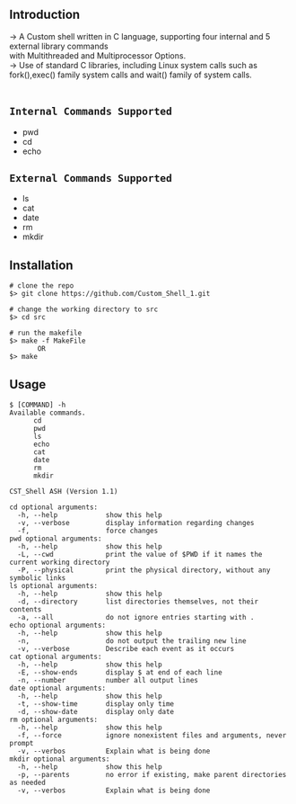 ## Introduction
<p align="Left">
  -> A Custom shell written in C language, supporting four internal and 5 external library commands<br> with Multithreaded and Multiprocessor Options. 
  <br> -> Use of standard C libraries, including Linux system calls such as
fork(),exec() family system calls and wait() family of system calls.
  <br><br>
</p>

## `Internal Commands Supported`
  <ul>
  <li>pwd</li>
   <li>cd</li>
   <li>echo</li>
  </ul>
  
## `External Commands Supported`
<ul>
  <li>ls</li>
   <li>cat</li>
   <li>date</li>
  <li>rm</li>
  <li>mkdir</li>
  </ul>

## Installation

```console
# clone the repo
$> git clone https://github.com/Custom_Shell_1.git

# change the working directory to src
$> cd src

# run the makefile
$> make -f MakeFile
       OR
$> make
```

## Usage

```console
$ [COMMAND] -h
Available commands.
      cd 
      pwd
      ls
      echo
      cat
      date
      rm
      mkdir

CST_Shell ASH (Version 1.1)

cd optional arguments:
  -h, --help            show this help
  -v, --verbose         display information regarding changes
  -f,                   force changes
pwd optional arguments:
  -h, --help            show this help
  -L, --cwd             print the value of $PWD if it names the current working directory
  -P, --physical        print the physical directory, without any symbolic links
ls optional arguments:
  -h, --help            show this help
  -d, --directory       list directories themselves, not their contents
  -a, --all             do not ignore entries starting with .
echo optional arguments:
  -h, --help            show this help
  -n,                   do not output the trailing new line
  -v, --verbose         Describe each event as it occurs
cat optional arguments:
  -h, --help            show this help
  -E, --show-ends       display $ at end of each line
  -n, --number          number all output lines
date optional arguments:
  -h, --help            show this help
  -t, --show-time       display only time
  -d, --show-date       display only date
rm optional arguments:
  -h, --help            show this help
  -f, --force           ignore nonexistent files and arguments, never prompt
  -v, --verbos          Explain what is being done
mkdir optional arguments:
  -h, --help            show this help
  -p, --parents         no error if existing, make parent directories as needed
  -v, --verbos          Explain what is being done
 ```


